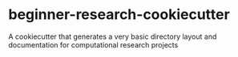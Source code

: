 beginner-research-cookiecutter
==============================

A cookiecutter that generates a very basic directory layout and documentation for computational research projects
